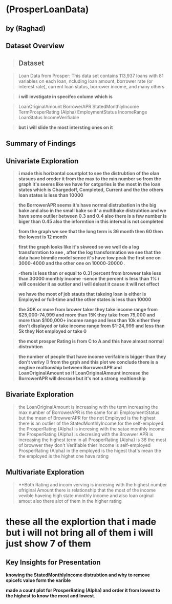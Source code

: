 # (ProsperLoanData)
## by (Raghad)


## Dataset Overview

> ## Dataset

> Loan Data from Prosper: This data set contains 113,937 loans with 81 variables on each loan,
ncluding loan amount, borrower rate (or interest rate), current loan status, borrower income, and many others

>**i will invstigate in specifec column which is**

> LoanOriginalAmount BorrowerAPR StatedMonthlyIncome TermProsperRating (Alpha) EmploymentStatus IncomeRange LoanStatus IncomeVerifiable

> **but i will slide the most intersting ones on it**



## Summary of Findings

## Univariate Exploration

> **i made this horizontal countplot to see the distrubtion of the olan stasues and oreder it from the max to the min number
so from the graph it's seems like we have for catgories is the most in the loan states which is	Chargedoff, Completed, Current and the  the others loan states  is less than 10000** 

> **the BorrowerAPR seems it's have normal distrubation  in the big bake and also in the small bake so it' a multibake distrubtion   and we have some outlier between 0.3 and 0.4 also there is a few number is biger than 0.45 also the informtion in this interval is not completed**

> **from the graph we see that the long term is 36 month then 60 then the lowest is 12 month**

> **first the graph looks like it's skweed so we well do a log transformtion to see , after the log transformation we see that the data have binmile model sence it's have tow peak the first one on 3000-4000 and the other one on 10000-20000** .

> -**there is less than or equal to 0.31 percent from broweer take  less than 30000 monthly income**
  -**sence the percent is less than 1% i will consider it as outlier and i will deleat it cause it will not effect**
  
>**we have the most of job stauts that takeing loan is either is Employed or full-time and the other states is less than 10000**

>**the 30K or more from brower taker they take income range from  $25,000-74,999 and more than 15K they take from
75,000 and more than $100,000+ income range and less than 10k either they don't displayed or take income range from $1-24,999 and less than 5k they Not employed or take 0**

>**the most prosper Rating is from C to A and this have almost normal distrubtion**

>**the number of people that have income verifable is bigger than they don't verivy**
B
>**from the grph and this plot we conclude there is a  negtive realtionship between BorrowerAPR and LoanOriginalAmount 
so if LoanOriginalAmount increase the BorrowerAPR will decrase but it's not a strong realtionship**

## Bivariate Exploration

>  the LoanOriginalAmount is increasing with the term increasing
>  the max number  of BorrowerAPR is the same for all EmploymentStatus but the mean of BrowwerAPR for the not Employed is the highest
>  there is an outlier of the StatedMonthlyIncome for the self-employed
>  the ProsperRating (Alpha) is incresing with the satae monthly income
>  the ProsperRating (Alpha) is decresing with the Browwer APR is increasing
> the highest term in all ProsperRating (Alpha) is 36
> the most of browwer they don't Verifiable thier Income is self-employed
> ProsperRating (Alpha) in the employed is the higest that's mean the the employed is the highet one have rating

## Multivariate Exploration

>**Both Rating and incom verving is incresing with the highest number ofriginal Amount
>there is relationship that the most of the income vevible haveing high state monthly income and also loan orginal amout also there alot of them in the higher rating

# these all the explortion that i made but i will not bring all of them i will just show 7 of them

## Key Insights for Presentation

**knowing the StatedMonthlyIncome distrubtion and why to remove spicefc value form the varible**

**made a count plot for ProsperRating (Alpha) and order it from lowest to the highest to know the most and lowest**.
